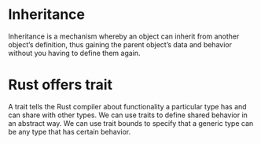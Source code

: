 # Inheritance

Inheritance is a mechanism whereby an object can inherit from another object’s definition, thus gaining the parent object’s data and behavior without you having to define them again.

# Rust offers trait

A trait tells the Rust compiler about functionality a particular type has and can share with other types. We can use traits to define shared behavior in an abstract way. We can use trait bounds to specify that a generic type can be any type that has certain behavior.
